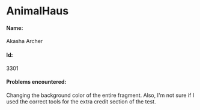 # AnimalHaus

#### Name: 
Akasha Archer

#### Id: 
3301

#### Problems encountered: 
Changing the background color of the entire fragment. Also, I'm not sure if I used the correct tools for the extra credit section of the test.
